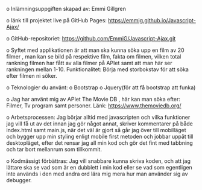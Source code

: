 o	Inlämningsuppgiften skapad av: Emmi Gillgren

o	länk till projektet live på GitHub Pages: https://emmig.github.io/Javascript-Ajax/ 

o   GitHub-repositoriet: https://github.com/EmmiG/Javascript-Ajax.git 


o   Syftet med applikationen är att man ska kunna söka upp en film av 20 filmer , man kan se bild på respektive film, fakta om filmen, vilken total rankning filmen har fått av       alla filmer på APIet samt att man här ser rankningen mellan 1-10. Funktionalitet: Börja med storbokstav för att söka efter filmen ni söker.

o   Teknologier du använt:
o   Bootstrap
o   Jquery(för att få bootstrap att funka)


o	Jag har använt mig av APIet The Movie DB , här kan man söka efter: Filmer, Tv program samt personer. Länk: https://www.themoviedb.org/ 

o   Arbetsprocessen: Jag börjar alltid med javascripten och vilka funktioner jag vill få ut av det innan jag gör något annat, skriver kommentarer på både index.html samt             main.js, när det väl är gjort så går jag över till mobilläget och bygger upp min styling enligt mobile first metoden och jobbar uppåt till desktopläget, efter det rensar 
    jag all min kod och gör det fint med tabbning och tar bort mellanrum som tillkommit.

o   Kodmässigt förbättras: Jag vill snabbare kunna skriva koden, och att jag lättare ska se vad som är en dubblett i min kod eller se vad som egentligen inte används i                 den med andra ord lära mig mera hur man använder sig av debugger.    








